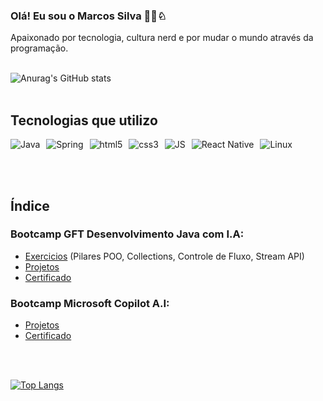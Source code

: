 ### Olá! Eu sou o Marcos Silva 👨‍💻♘

Apaixonado por tecnologia, cultura nerd e por mudar o mundo através da programação.<br><br>


![Anurag's GitHub stats](https://github-readme-stats.vercel.app/api?username=N3onKn1gh7&show_icons=true&theme=tokyonight)<br><br>


## Tecnologias que utilizo


<div style="display: flex;">

  <img alt="Java" src="https://img.shields.io/badge/Java-ED8B00?style=for-the-badge&logo=openjdk&logoColor=white" style="margin-right: 10px;" />

  <img alt="Spring" src="https://img.shields.io/badge/Spring-6DB33F?style=for-the-badge&logo=spring&logoColor=white" style="margin-right: 10px;" />

   <img alt="html5" src="https://img.shields.io/badge/HTML5-E34F26?style=for-the-badge&logo=html5&logoColor=white" style="margin-right: 10px;" />
   
   <img alt="css3" src="https://img.shields.io/badge/CSS3-1572B6?style=for-the-badge&logo=css3&logoColor=white" style="margin-right: 10px;" />

   <img alt="JS" src="https://img.shields.io/badge/JavaScript-F7DF1E?style=for-the-badge&logo=javascript&logoColor=black" style="margin-right: 10px;" />

   <img alt="React Native" src="https://img.shields.io/badge/React_Native-20232A?style=for-the-badge&logo=react&logoColor=61DAFB" style="margin-right: 10px;" />

   <img alt="Linux" src="https://img.shields.io/badge/Linux-FCC624?style=for-the-badge&logo=linux&logoColor=black" style="margin-right: 10px;" />
</div>

<br><br>

## Índice

### Bootcamp GFT Desenvolvimento Java com I.A:<br>

- [Exercicios](https://github.com/N3onKn1gh7/Estudos/tree/main/java/java_exercicios_Dio) (Pilares POO, Collections, Controle de Fluxo, Stream API)
- [Projetos](https://github.com/N3onKn1gh7/Estudos/tree/main/java/java_projetos_Dio)
- [Certificado](https://hermes.dio.me/certificates/HAK4QLRF.pdf)


### Bootcamp Microsoft Copilot A.I:<br>
- [Projetos](https://github.com/N3onKn1gh7/Estudos/tree/main/bootcamps/Bootcamp_microsoft_dio)
- <a href="https://www.exemplo.com" target="_blank">Certificado</a>




<br><br>

[![Top Langs](https://github-readme-stats.vercel.app/api/top-langs/?username=N3onKn1gh7)](https://github.com/anuraghazra/github-readme-stats)








